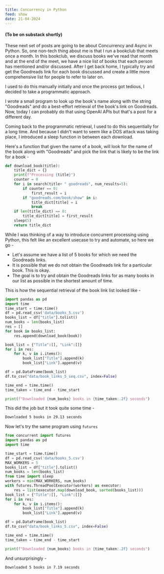 ```yaml
---
title: Concurrency in Python
feed: show
date: 21-04-2024
---
```

#### (To be on substack shortly)

These next set of posts are going to be about Concurrency and Async in Python. 
So, one non-tech thing about me is that I run a bookclub that meets once a month. In this bookclub, we discuss books we've read that month and at the end of the meet, we have a nice list of books that each person has mentioned and/or discussed. 
After I get back home, I typically try and get the Goodreads link for each book discussed and create a little more comprehensive list for people to refer to later on. 

I used to do this manually initially and once the process got tedious, I decided to take a  programmatic approach. 

I wrote a small program to look up the book's name along with the string "Goodreads" and do a best-effort retrieval of the book's link on Goodreads. 
Now, today I can probably do that using OpenAI APIs but that's a post for a different day. 

Coming back to the programmatic retrieval, I used to do this sequentially for a long time. And because I didn't want to seem like a DOS attack was taking place, I introduced a sleep function in between each download. 

Here's a function that given the name of a book, will look for the name of the book along with "Goodreads" and pick the link that is likely to be the link for a book - 

```python
def download_book(title):
    title_dict = {}
    print(f"Processing {title}")
    counter = 0
    for i in search(title+ " goodreads", num_results=5):
        if counter == 0:
            first_result = i
        if "goodreads.com/book/show" in i:
            title_dict[title] = i
            break
    if len(title_dict) == 0:
        title_dict[title] = first_result
    sleep(5)
    return title_dict
```



While I was thinking of a way to introduce concurrent processing using Python, this felt like an excellent usecase to try and automate, so here we go - 

- Let's assume we have a list of 5 books for which we need the Goodreads links. 
- It is possible that we do not obtain the Goodreads link for a particular book. This is okay. 
- The goal is to try and obtain the Goodreads links for as many books in our list as possible in the shortest amount of time.

This is how the sequential retrieval of the book link list looked like - 

```python
import pandas as pd
import time
time_start = time.time()
df = pd.read_csv('data/books_5.csv')
books_list = df["title"].tolist()
num_books = len(books_list)
res = []
for book in books_list:
    res.append(download_book(book))

book_list = {"Title":[], "Link":[]}
for i in res:
    for k, v in i.items():
        book_list["Title"].append(k)
        book_list["Link"].append(v)

df = pd.DataFrame(book_list)
df.to_csv("data/book_links_5_seq.csv", index=False)

time_end = time.time()
time_taken = time_end - time_start

print(f"Downloaded {num_books} books in {time_taken:.2f} seconds")
```

This did the job but it took quite some time - 
```bash
Downloaded 5 books in 29.13 seconds
```

Now let's try the same program using `futures`

```python
from concurrent import futures
import pandas as pd
import time

time_start = time.time()
df = pd.read_csv('data/books_5.csv')
MAX_WORKERS = 5 
books_list = df["title"].tolist()
num_books = len(books_list)
from time import sleep
workers = min(MAX_WORKERS, num_books) 
with futures.ThreadPoolExecutor(workers) as executor:
    res = list(executor.map(download_book, sorted(books_list)))
book_list = {"Title":[], "Link":[]}
for i in res:
    for k, v in i.items():
        book_list["Title"].append(k)
        book_list["Link"].append(v)

df = pd.DataFrame(book_list)
df.to_csv("data/book_links_5.csv", index=False)

time_end = time.time()
time_taken = time_end - time_start

print(f"Downloaded {num_books} books in {time_taken:.2f} seconds")
```

And unsurprisingly - 
```bash
Downloaded 5 books in 7.19 seconds
```